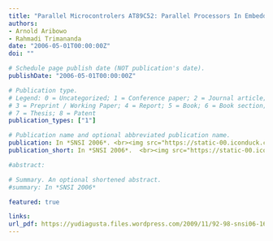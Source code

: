 ```yaml
---
title: "Parallel Microcontrolers AT89C52: Parallel Processors In Embedded System Application Of Robotics"
authors:
- Arnold Aribowo
- Rahmadi Trimananda
date: "2006-05-01T00:00:00Z"
doi: ""

# Schedule page publish date (NOT publication's date).
publishDate: "2006-05-01T00:00:00Z"

# Publication type.
# Legend: 0 = Uncategorized; 1 = Conference paper; 2 = Journal article;
# 3 = Preprint / Working Paper; 4 = Report; 5 = Book; 6 = Book section;
# 7 = Thesis; 8 = Patent
publication_types: ["1"]

# Publication name and optional abbreviated publication name.
publication: In *SNSI 2006*. <br><img src="https://static-00.iconduck.com/assets.00/trophy-emoji-422x512-u0zfdoio.png" width="30" height="30">[Best Paper Award]
publication_short: In *SNSI 2006*.  <br><img src="https://static-00.iconduck.com/assets.00/trophy-emoji-422x512-u0zfdoio.png" width="30" height="30">[Best Paper Award]

#abstract: 

# Summary. An optional shortened abstract.
#summary: In *SNSI 2006*

featured: true

links:
url_pdf: https://yudiagusta.files.wordpress.com/2009/11/92-98-snsi06-16-parallel-microcontrolers-at89c52-parallel-processors-in-embedded-system-application-of-robotics.pdf
---
```

